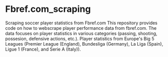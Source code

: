 # Fbref.com_scraping
Scraping soccer player statistics from Fbref.com
This repository provides code on how to webscrape player performance data from fbref.com. The data focuses on player statistics in various categories (passing, shooting, possesion, defensive actions, etc.). Player statistics from Europe's Big 5 Leagues (Premier League (England), Bundesliga (Germany), La Liga (Spain), Ligue 1 (France), and Serie A (Italy)).
